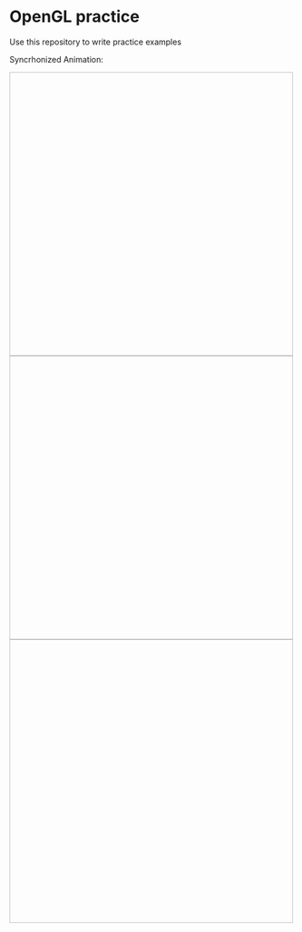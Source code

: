 # OpenGL practice

Use this repository to write practice examples

Syncrhonized Animation:

<img scr="/pendulum1" width=500 height=500>
<img scr="/pendulum2" width=500 height=500>
<img scr="/pendulum3" width=500 height=500>
